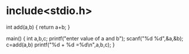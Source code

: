 # include<stdio.h>
int add(a,b)
{
   return a+b;
}


main()
{
int a,b,c;
printf("enter value of a and b");
scanf("%d %d",&a,&b);
c=add(a,b)
printf("%d + %d =%d\n",a,b,c);
}
